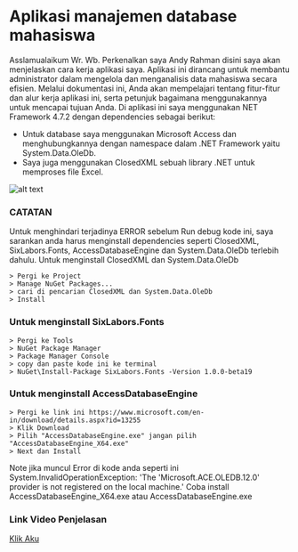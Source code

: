 # Aplikasi manajemen database mahasiswa

Asslamualaikum Wr. Wb. Perkenalkan saya Andy Rahman disini saya akan menjelaskan cara kerja aplikasi saya. Aplikasi ini dirancang untuk membantu administrator dalam mengelola dan menganalisis data mahasiswa secara efisien. Melalui dokumentasi ini, Anda akan mempelajari tentang fitur-fitur dan alur kerja aplikasi ini, serta petunjuk bagaimana menggunakannya untuk mencapai tujuan Anda. Di aplikasi ini saya menggunakan NET Framework 4.7.2 dengan dependencies sebagai berikut:

* Untuk database saya menggunakan Microsoft Access dan menghubungkannya dengan namespace dalam .NET Framework yaitu System.Data.OleDb.
* Saya juga menggunakan ClosedXML sebuah library .NET untuk memproses file Excel.

![alt text](https://i.imgur.com/EqraHc3.png "Gambar Aplikasi")

### CATATAN
Untuk menghindari terjadinya ERROR sebelum Run debug kode ini, saya sarankan anda harus menginstall dependencies seperti ClosedXML, SixLabors.Fonts, AccessDatabaseEngine dan System.Data.OleDb terlebih dahulu.
Untuk menginstall ClosedXML dan System.Data.OleDb
```
> Pergi ke Project 
> Manage NuGet Packages... 
> cari di pencarian ClosedXML dan System.Data.OleDb 
> Install
```

### Untuk menginstall SixLabors.Fonts
```
> Pergi ke Tools 
> NuGet Package Manager 
> Package Manager Console 
> copy dan paste kode ini ke terminal 
> NuGet\Install-Package SixLabors.Fonts -Version 1.0.0-beta19
```
### Untuk menginstall AccessDatabaseEngine
```
> Pergi ke link ini https://www.microsoft.com/en-in/download/details.aspx?id=13255
> Klik Download
> Pilih "AccessDatabaseEngine.exe" jangan pilih "AccessDatabaseEngine_X64.exe"
> Next dan Install
```
Note jika muncul Error di kode anda seperti ini 
System.InvalidOperationException: 'The 'Microsoft.ACE.OLEDB.12.0' provider is not registered on the local machine.' 
Coba install AccessDatabaseEngine_X64.exe atau AccessDatabaseEngine.exe

### Link Video Penjelasan
[Klik Aku](https://youtu.be/KzOeuxc7F4I)
